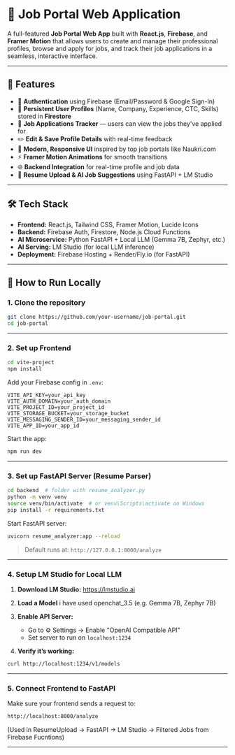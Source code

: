 # 🚀 Job Portal Web Application

A full-featured **Job Portal Web App** built with **React.js**, **Firebase**, and **Framer Motion** that allows users to create and manage their professional profiles, browse and apply for jobs, and track their job applications in a seamless, interactive interface.

---

## 🌟 Features

* 🔐 **Authentication** using Firebase (Email/Password & Google Sign-In)
* 👤 **Persistent User Profiles** (Name, Company, Experience, CTC, Skills) stored in **Firestore**
* 📄 **Job Applications Tracker** — users can view the jobs they've applied for
* ✏️ **Edit & Save Profile Details** with real-time feedback
* 🎨 **Modern, Responsive UI** inspired by top job portals like Naukri.com
* ⚡ **Framer Motion Animations** for smooth transitions
* 🌐 **Backend Integration** for real-time profile and job data
* 🤖 **Resume Upload & AI Job Suggestions** using FastAPI + LM Studio

---

## 🛠 Tech Stack

* **Frontend:** React.js, Tailwind CSS, Framer Motion, Lucide Icons
* **Backend:** Firebase Auth, Firestore, Node.js Cloud Functions
* **AI Microservice:** Python FastAPI + Local LLM (Gemma 7B, Zephyr, etc.)
* **AI Serving:** LM Studio (for local LLM inference)
* **Deployment:** Firebase Hosting + Render/Fly.io (for FastAPI)

---

## 🚧 How to Run Locally

### 1. Clone the repository

```bash
git clone https://github.com/your-username/job-portal.git
cd job-portal
```

---

### 2. Set up Frontend

```bash
cd vite-project
npm install
```

Add your Firebase config in `.env`:

```env
VITE_API_KEY=your_api_key
VITE_AUTH_DOMAIN=your_auth_domain
VITE_PROJECT_ID=your_project_id
VITE_STORAGE_BUCKET=your_storage_bucket
VITE_MESSAGING_SENDER_ID=your_messaging_sender_id
VITE_APP_ID=your_app_id
```

Start the app:

```bash
npm run dev
```

---

### 3. Set up FastAPI Server (Resume Parser)

```bash
cd backend  # folder with resume_analyzer.py
python -m venv venv
source venv/bin/activate  # or venv\Scripts\activate on Windows
pip install -r requirements.txt
```

Start FastAPI server:

```bash
uvicorn resume_analyzer:app --reload
```

> Default runs at: `http://127.0.0.1:8000/analyze`

---

### 4. Setup LM Studio for Local LLM

1. **Download LM Studio:** https://lmstudio.ai
2. **Load a Model** i have used openchat_3.5 (e.g. Gemma 7B, Zephyr 7B)
3. **Enable API Server:**
   - Go to ⚙️ Settings → Enable "OpenAI Compatible API"
   - Set server to run on `localhost:1234`

4. **Verify it’s working:**

```bash
curl http://localhost:1234/v1/models
```

---

### 5. Connect Frontend to FastAPI

Make sure your frontend sends a request to:

```bash
http://localhost:8000/analyze
```

(Used in ResumeUpload → FastAPI → LM Studio → Filtered Jobs from Firebase Fucntions) 


---
